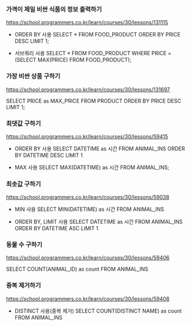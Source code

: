 ### 가격이 제일 비싼 식품의 정보 출력하기

https://school.programmers.co.kr/learn/courses/30/lessons/131115

- ORDER BY 사용
  SELECT \*
  FROM FOOD_PRODUCT
  ORDER BY PRICE DESC
  LIMIT 1;

- 서브쿼리 사용
  SELECT \*
  FROM FOOD_PRODUCT
  WHERE PRICE = (SELECT MAX(PRICE) FROM FOOD_PRODUCT);

### 가장 비싼 상품 구하기

https://school.programmers.co.kr/learn/courses/30/lessons/131697

SELECT PRICE as MAX_PRICE
FROM PRODUCT
ORDER BY PRICE DESC
LIMIT 1;

### 최댓값 구하기

https://school.programmers.co.kr/learn/courses/30/lessons/59415

- ORDER BY 사용
  SELECT DATETIME as 시간
  FROM ANIMAL_INS
  ORDER BY DATETIME DESC
  LIMIT 1

- MAX 사용
  SELECT MAX(DATETIME) as 시간
  FROM ANIMAL_INS;

### 최솟값 구하기

https://school.programmers.co.kr/learn/courses/30/lessons/59038

- MIN 사용
  SELECT MIN(DATETIME) as 시간
  FROM ANIMAL_INS

- ORDER BY, LIMIT 사용
  SELECT DATETIME as 시간
  FROM ANIMAL_INS
  ORDER BY DATETIME ASC
  LIMIT 1

### 동물 수 구하기

https://school.programmers.co.kr/learn/courses/30/lessons/59406

SELECT COUNT(ANIMAL_ID) as count
FROM ANIMAL_INS

### 중복 제거하기

https://school.programmers.co.kr/learn/courses/30/lessons/59408

- DISTINCT 사용(중복 제거)
  SELECT COUNT(DISTINCT NAME) as count
  FROM ANIMAL_INS
